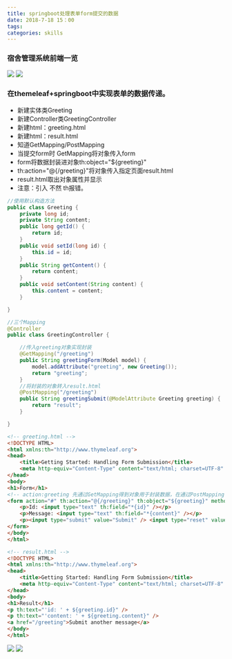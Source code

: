 ```yaml
---
title: springboot处理表单form提交的数据
date: 2018-7-18 15：00
tags:   
categories: skills
---
```



### 宿舍管理系统前端一览
![](http://oyj1fkfcr.bkt.clouddn.com/%E6%B7%B1%E5%BA%A6%E6%88%AA%E5%9B%BE_20180719162740.png)
![](http://oyj1fkfcr.bkt.clouddn.com/%E6%B7%B1%E5%BA%A6%E6%88%AA%E5%9B%BE_20180719162746.png)


### 在themeleaf+springboot中实现表单的数据传递。
- 新建实体类Greeting
- 新建Controller类GreetingController
- 新建html：greeting.html
- 新建html：result.html
- 知道GetMapping/PostMapping
- 当提交form时 GetMapping将对象传入form
- form将数据封装进对象th:object="${greeting}"
- th:action="@{/greeting}"将对象传入指定页面result.html
- result.html取出对象属性并显示
- 注意：引入<html xmlns:th="http://www.thymeleaf.org"> 不然 th报错。

```java
//使用默认构造方法
public class Greeting {
    private long id;
    private String content;
    public long getId() {
        return id;
    }
    public void setId(long id) {
        this.id = id;
    }
    public String getContent() {
        return content;
    }
    public void setContent(String content) {
        this.content = content;
    }

}
```

```java
//三个Mapping
@Controller
public class GreetingController {

    //传入greeting对象实现封装
    @GetMapping("/greeting")
    public String greetingForm(Model model) {
        model.addAttribute("greeting", new Greeting());
        return "greeting";
    }
    //将封装的对象转入result.html
    @PostMapping("/greeting")
    public String greetingSubmit(@ModelAttribute Greeting greeting) {
        return "result";
    }

}
```

```html
<!-- greeting.html -->
<!DOCTYPE HTML>
<html xmlns:th="http://www.thymeleaf.org">
<head>
    <title>Getting Started: Handling Form Submission</title>
    <meta http-equiv="Content-Type" content="text/html; charset=UTF-8" />
</head>
<body>
<h1>Form</h1>
<!-- action:greeting 先通过GetMapping得到对象用于封装数据，在通过PostMapping传递数据 -->
<form action="#" th:action="@{/greeting}" th:object="${greeting}" method="post">
    <p>Id: <input type="text" th:field="*{id}" /></p>
    <p>Message: <input type="text" th:field="*{content}" /></p>
    <p><input type="submit" value="Submit" /> <input type="reset" value="Reset" /></p>
</form>
</body>
</html>
```

```html
<!-- result.html -->
<!DOCTYPE HTML>
<html xmlns:th="http://www.thymeleaf.org">
<head>
    <title>Getting Started: Handling Form Submission</title>
    <meta http-equiv="Content-Type" content="text/html; charset=UTF-8" />
</head>
<body>
<h1>Result</h1>
<p th:text="'id: ' + ${greeting.id}" />
<p th:text="'content: ' + ${greeting.content}" />
<a href="/greeting">Submit another message</a>
</body>
</html>
```

![](http://oyj1fkfcr.bkt.clouddn.com/%E6%B7%B1%E5%BA%A6%E6%88%AA%E5%9B%BE_20180718200149.png)
![](http://oyj1fkfcr.bkt.clouddn.com/%E6%B7%B1%E5%BA%A6%E6%88%AA%E5%9B%BE_20180718200158.png)
